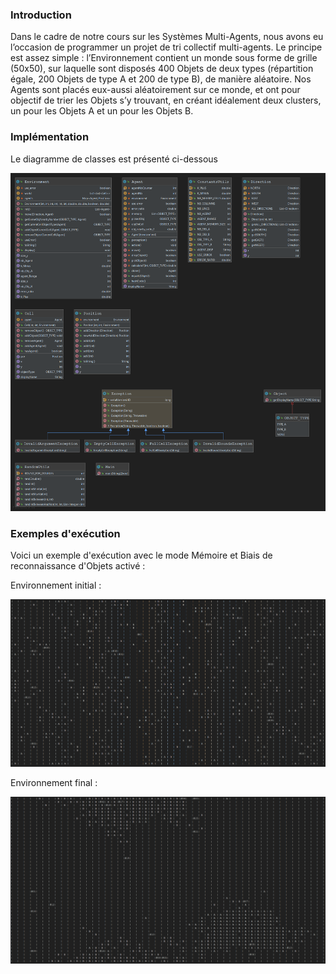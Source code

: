 ### Introduction

Dans le cadre de notre cours sur les Systèmes Multi-Agents, nous avons eu l’occasion de programmer un projet de tri collectif multi-agents. Le principe est assez simple : l’Environnement contient un monde sous forme de grille (50x50), sur laquelle sont disposés 400 Objets de deux types (répartition égale, 200 Objets de type A et 200 de type B), de manière aléatoire. Nos Agents sont placés eux-aussi aléatoirement sur ce monde, et ont pour objectif de trier les Objets s’y trouvant, en créant idéalement deux clusters, un pour les Objets A et un pour les Objets B.

### Implémentation

Le diagramme de classes est présenté ci-dessous

![uml__tp-tri-collectif](resources/uml.png)

### Exemples d'exécution

Voici un exemple d'exécution avec le mode Mémoire et Biais de reconnaissance d'Objets activé :

Environnement initial :

![init-exec__tp-tri-collectif](resources/init_exec.png)


Environnement final :

![end-exec__tp-tri-collectif](resources/end_exec.png)
